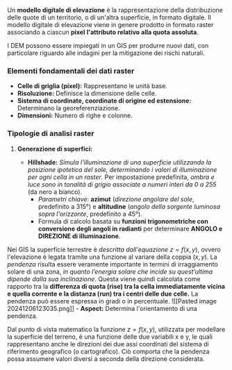 Un **modello digitale di elevazione** è la rappresentazione della distribuzione delle quote di un territorio, o di un'altra superficie, in formato digitale. 
Il modello digitale di elevazione viene in genere prodotto in formato raster associando a ciascun **pixel** **l'attributo relativo alla quota assoluta**.

I DEM possono essere impiegati in un GIS per produrre nuovi dati, con particolare riguardo alle indagini per la mitigazione dei rischi naturali.

### **Elementi fondamentali dei dati raster**

- **Celle di griglia (pixel):** Rappresentano le unità base.
- **Risoluzione:** Definisce la dimensione delle celle.
- **Sistema di coordinate, coordinate di origine ed estensione:** Determinano la georeferenziazione.
- **Dimensioni:** Numero di righe e colonne.

### **Tipologie di analisi raster**

1. **Generazione di superfici:**
    
    - **Hillshade:** *Simula l'illuminazione di una superficie utilizzando la posizione ipotetica del sole, determinando i valori di illuminazione per ogni cella in un raster*.
      Per impostazione predefinita, *ombra e luce sono in tonalità di grigio associate a numeri interi da 0 a 255* (da nero a bianco).
        - *Parametri chiave*: **azimut** (*direzione angolare del sole*, predefinito a 315°) e **altitudine** (*angolo della sorgente luminosa sopra l'orizzonte*, predefinito a 45°).
        - Formula di calcolo basata su **funzioni trigonometriche con conversione degli angoli in radianti** per determinare **ANGOLO e DIREZIONE di illuminazione**.

Nei GIS la superficie terrestre è *descritta dall'equazione* $z=f(x,y)$, ovvero l'elevazione è legata tramite una funzione al variare della coppia $(x,y)$.
La *pendenza* risulta essere veramente importante in termini di irraggiamento solare di una zona, *in quanto l’energia solare che incide su quest’ultima dipende dalla sua inclinazione*.
Questa viene quindi calcolata come rapporto tra la **differenza di quota (rise) tra la cella immediatamente vicina e quella corrente e la distanza (run) tra i centri delle due celle.**
La pendenza può essere espressa in gradi o in percentuale.
      ![[Pasted image 20241206123035.png]]
    - **Aspect:** Determina l'orientamento di una pendenza.

Dal punto di vista matematico la funzione $z=f(x,y)$, utilizzata per
modellare la superficie del terreno, è una funzione delle due
variabili x e y, le quali rappresentano anche le direzioni dei due
assi coordinati del sistema di riferimento geografico (o
cartografico). 
Ciò comporta che la pendenza possa assumere valori diversi a seconda della direzione considerata.